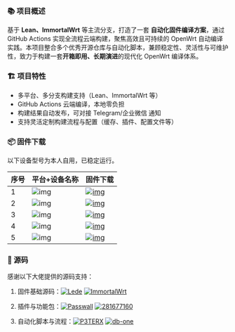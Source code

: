 ### 📚 项目概述

基于 **Lean、ImmortalWrt** 等主流分支，打造了一套 **自动化固件编译方案**，通过 GitHub Actions 实现全流程云端构建，聚焦高效且可持续的 OpenWrt 自动编译实践。本项目整合多个优秀开源仓库与自动化脚本，兼顾稳定性、灵活性与可维护性，致力于构建一套**开箱即用、长期演进**的现代化 OpenWrt 编译体系。

### 🏗️ 项目特性

- 多平台、多分支构建支持（Lean、ImmortalWrt 等）
- GitHub Actions 云端编译，本地零负担
- 构建结果自动发布，可对接 Telegram/企业微信 通知
- 支持灵活定制构建流程与配置（缓存、插件、配置文件等）

### 📦 固件下载

以下设备型号为本人自用，已稳定运行。

| 序号 | 平台+设备名称                                                | 固件下载                                                     |
| ---- | ------------------------------------------------------------ | ------------------------------------------------------------ |
| 1    | ![img](https://img.shields.io/badge/Lean-x86_18.04-32C955.svg?logo=openwrt) | [![img](https://img.shields.io/badge/%E4%B8%8B%E8%BD%BD-%E9%93%BE%E6%8E%A5-blueviolet.svg?logo=hack-the-box)](https://github.com/xcz-ns/OpenWrt-Build/releases?q=Lean_x86_64_18.04&expanded=true) |
| 2    | ![img](https://img.shields.io/badge/Lean-R3S_18.04-32C955.svg?logo=openwrt) | [![img](https://img.shields.io/badge/%E4%B8%8B%E8%BD%BD-%E9%93%BE%E6%8E%A5-blueviolet.svg?logo=hack-the-box)](https://github.com/xcz-ns/OpenWrt-Build/releases?q=Lean_R3S_18.04&expanded=true) |
| 3    | ![img](https://img.shields.io/badge/Lean-Cudy_TR3000_18.04-32C955.svg?logo=openwrt) | [![img](https://img.shields.io/badge/%E4%B8%8B%E8%BD%BD-%E9%93%BE%E6%8E%A5-blueviolet.svg?logo=hack-the-box)](https://github.com/xcz-ns/OpenWrt-Build/releases?q=Lean_Cudy_18.04&expanded=true) |
| 4    | ![img](https://img.shields.io/badge/Lean-x86_24.01-32C955.svg?logo=openwrt) | [![img](https://img.shields.io/badge/%E4%B8%8B%E8%BD%BD-%E9%93%BE%E6%8E%A5-blueviolet.svg?logo=hack-the-box)](https://github.com/xcz-ns/OpenWrt-Build/releases?q=Lean_x86_64_24.01&expanded=true) |
| 5    | ![img](https://img.shields.io/badge/ImmortalWrt-x86_24.01-32C955.svg?logo=openwrt) | [![img](https://img.shields.io/badge/%E4%B8%8B%E8%BD%BD-%E9%93%BE%E6%8E%A5-blueviolet.svg?logo=hack-the-box)](https://github.com/xcz-ns/OpenWrt-Build/releases?q=immortalwrt_x86_64&expanded=true) |

### 🔧 源码

感谢以下大佬提供的源码支持：

1. 固件基础源码：[![Lede](https://img.shields.io/badge/Lede-coolsnowwolf-ff69b4.svg?style=flat&logo=appveyor)](https://github.com/coolsnowwolf/lede)
    [![ImmortalWrt](https://img.shields.io/badge/ImmortalWrt-immortalwrt-ff69b4.svg?style=flat&logo=appveyor)](https://github.com/immortalwrt/immortalwrt)

2. 插件与功能包：[![Passwall](https://img.shields.io/badge/openwrt_passwall-xiaorouji-8a2be2.svg?style=flat&logo=appveyor)](https://github.com/xiaorouji/openwrt-passwall)
    [![281677160](https://img.shields.io/badge/openwrt_package-281677160-8a2be2.svg?style=flat&logo=appveyor)](https://github.com/281677160/openwrt-package)

3. 自动化脚本与流程：[![P3TERX](https://img.shields.io/badge/OpenWrt-P3TERX-orange.svg?style=flat&logo=appveyor)](https://github.com/P3TERX/Actions-OpenWrt)
    [![db-one](https://img.shields.io/badge/OpenWrt_AutoBuild-db--one-orange.svg?style=flat&logo=appveyor)](https://github.com/db-one/OpenWrt-AutoBuild)

